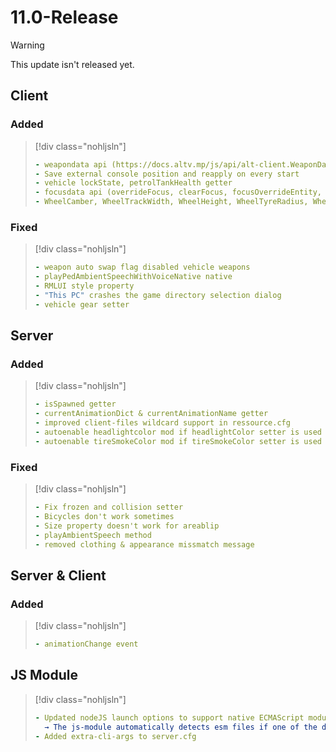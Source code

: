 # 11.0-Release

> [!WARNING]
> This update isn't released yet.

## Client

### Added

> [!div class="nohljsln"]
> ```yaml
> - weapondata api (https://docs.altv.mp/js/api/alt-client.WeaponData.html)
> - Save external console position and reapply on every start
> - vehicle lockState, petrolTankHealth getter
> - focusdata api (overrideFocus, clearFocus, focusOverrideEntity, etc)
> - WheelCamber, WheelTrackWidth, WheelHeight, WheelTyreRadius, WheelRimRadius, WheelTyreWidth, fuelLevel, engineTemperature, oilLevel getter & setter
> ```

### Fixed

> [!div class="nohljsln"]
> ```yaml
> - weapon auto swap flag disabled vehicle weapons
> - playPedAmbientSpeechWithVoiceNative native
> - RMLUI style property
> - "This PC" crashes the game directory selection dialog
> - vehicle gear setter
> ```

## Server

### Added

> [!div class="nohljsln"]
> ```yaml
> - isSpawned getter
> - currentAnimationDict & currentAnimationName getter
> - improved client-files wildcard support in ressource.cfg
> - autoenable headlightcolor mod if headlightColor setter is used
> - autoenable tireSmokeColor mod if tireSmokeColor setter is used
> ```

### Fixed

> [!div class="nohljsln"]
> ```yaml
> - Fix frozen and collision setter
> - Bicycles don't work sometimes
> - Size property doesn't work for areablip
> - playAmbientSpeech method
> - removed clothing & appearance missmatch message
> ```

## Server & Client

### Added

> [!div class="nohljsln"]
> ```yaml
> - animationChange event
> ```

## JS Module

> [!div class="nohljsln"]
> ```yaml
> - Updated nodeJS launch options to support native ECMAScript module loader by default (removed experimental loader warning)
>   → The js-module automatically detects esm files if one of the described cases are fullfilled, see: https://nodejs.org/docs/latest-v17.x/api/esm.html#enabling
> - Added extra-cli-args to server.cfg
> ```
